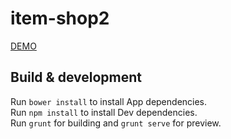 # item-shop2
<a href="http://makeitdouble.zzz.com.ua/shop2/" >DEMO</a>

## Build & development

Run `bower install` to install App dependencies.<br/>
Run `npm install` to install Dev dependencies.<br/>
Run `grunt` for building and `grunt serve` for preview.

